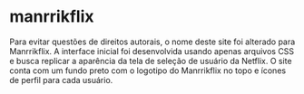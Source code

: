 # manrrikflix
 Para evitar questões de direitos autorais, o nome deste site foi alterado para Manrrikflix. A interface inicial foi desenvolvida usando apenas arquivos CSS e busca replicar a aparência da tela de seleção de usuário da Netflix. O site conta com um fundo preto com o logotipo do Manrrikflix no topo e ícones de perfil para cada usuário.
